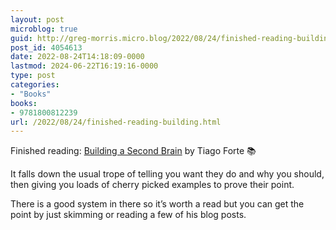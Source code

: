 ```yaml
---
layout: post
microblog: true
guid: http://greg-morris.micro.blog/2022/08/24/finished-reading-building.html
post_id: 4054613
date: 2022-08-24T14:18:09-0000
lastmod: 2024-06-22T16:19:16-0000
type: post
categories:
- "Books"
books:
- 9781800812239
url: /2022/08/24/finished-reading-building.html
---
```

Finished reading: [Building a Second Brain](https://micro.blog/books/9781800812239) by Tiago Forte 📚

It falls down the usual trope of telling you want they do and why you should, then giving you loads of cherry picked examples to prove their point.

There is a good system in there so it’s worth a read but you can get the point by just skimming or reading a few of his blog posts.
